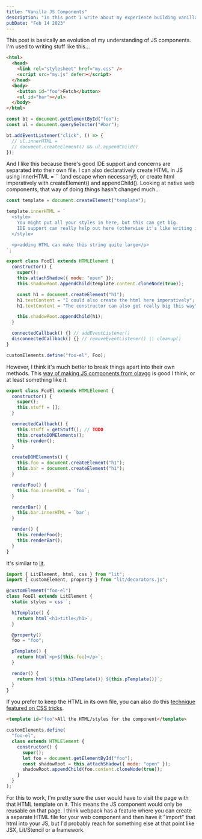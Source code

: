 ```yaml
---
title: "Vanilla JS Components"
description: "In this post I write about my experience building vanilla web components in JS"
pubDate: "Feb 14 2023"
---
```


This post is basically an evolution of my understanding of JS components. I'm used to writing stuff like this...

```html
<html>
  <head>
    <link rel="stylesheet" href="my.css" />
    <script src="my.js" defer></script>
  </head>
  <body>
    <button id="foo">Fetch</button>
    <ul id="bar"></ul>
  </body>
</html>
```

```js
const bt = document.getElementById("foo");
const ul = document.querySelector("#bar");

bt.addEventListener("click", () => {
  // ul.innerHTML = ``
  // document.createElement() && ul.appendChild()
});
```

And I like this because there's good IDE support and concerns are separated into their own file. I can also declaratively create HTML in JS using innerHTML = `` (and escape when necessary!), or create html imperatively with createElement() and appendChild(). Looking at native web components, that way of doing things hasn't changed much...

```js
const template = document.createElement("template");

template.innerHTML = `
  <style>
    You might put all your styles in here, but this can get big.
    IDE support can really help out here (otherwise it's like writing in notepad)
  </style> 

  <p>adding HTML can make this string quite large</p>
`;

export class FooEl extends HTMLElement {
  constructor() {
    super();
    this.attachShadow({ mode: "open" });
    this.shadowRoot.appendChild(template.content.cloneNode(true));

    const h1 = document.createElement("h1");
    h1.textContent = "I could also create the html here imperatively";
    h1.textContent = "The constructor can also get really big this way";

    this.shadowRoot.appendChild(h1);
  }

  connectedCallback() {} // addEventListener()
  disconnectedCallback() {} // removeEventListener() || cleanup()
}

customElements.define("foo-el", Foo);
```

However, I think it's much better to break things apart into their own methods. This [way of making JS components from olavgg](https://github.com/olavgg/vanillajs/blob/master/example1/js/application.js) is good I think, or at least something like it.

```js
export class FooEl extends HTMLElement {
  constructor() {
    super();
    this.stuff = [];
  }

  connectedCallback() {
    this.stuff = getStuff(); // TODO
    this.createDOMElements();
    this.render();
  }

  createDOMElements() {
    this.foo = document.createElement("h1");
    this.bar = document.createElement("h1");
  }

  renderFoo() {
    this.foo.innerHTML = `foo`;
  }

  renderBar() {
    this.bar.innerHTML = `bar`;
  }

  render() {
    this.renderFoo();
    this.renderBar();
  }
}
```

It's similar to [lit](https://lit.dev).

```ts
import { LitElement, html, css } from "lit";
import { customElement, property } from "lit/decorators.js";

@customElement("foo-el")
class FooEl extends LitElement {
  static styles = css``;

  h1Template() {
    return html`<h1>title</h1>`;
  }

  @property()
  foo = "foo";

  pTemplate() {
    return html`<p>${this.foo}</p>`;
  }

  render() {
    return html`${this.h1Template()} ${this.pTemplate()}`;
  }
}
```

If you prefer to keep the HTML in its own file, you can also do this [technique featured on CSS tricks](https://css-tricks.com/web-components-are-easier-than-you-think/).

```html
<template id="foo">All the HTML/styles for the component</template>
```

```js
customElements.define(
  "foo-el",
  class extends HTMLElement {
    constructor() {
      super();
      let foo = document.getElementById("foo");
      const shadowRoot = this.attachShadow({ mode: "open" });
      shadowRoot.appendChild(foo.content.cloneNode(true));
    }
  }
);
```

For this to work, I'm pretty sure the user would have to visit the page with that HTML template on it. This means the JS component would only be reusable on that page. I think webpack has a feature where you can create a separate HTML file for your web component and then have it "import" that html into your JS, but I'd probably reach for something else at that point like JSX, Lit/Stencil or a framework.
